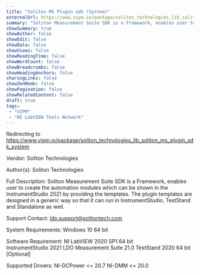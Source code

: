 ```yaml
---
title: "Soliton MS Plugin sdk (System)"
externalUrl: https://www.vipm.io/package/soliton_technologies_lib_soliton_ms_plugin_sdk_system
summary: "Soliton Measurement Suite SDK is a Framework, enables user to create the automation modules which can be shown in the InstrumentStudio 2021 by providing the templates."
showSummary: true
showAuthor: false
showEdit: false
showData: false
showViews: false
showReadingTime: false
showWordCount: false
showBreadcrumbs: false
showHeadingAnchors: false
sharingLinks: false
showZenMode: false
showPagination: false
showRelatedContent: false
draft: true
tags:
 - "VIPM"
 - "NI LabVIEW Tools Network"
---
```


Redirecting to https://www.vipm.io/package/soliton_technologies_lib_soliton_ms_plugin_sdk_system

Vendor: Soliton Technologies

Author(s): Soliton Technologies
 
Full Description:
Soliton Measurement Suite SDK is a Framework, enables user to create the automation modules which can be shown in the InstrumentStudio 2021 by providing the templates. The plugin templates are designed in a generic way so that it can run in InstrumentStudio, TestStand and Standalone as well. 

Support Contact:  ldo.support@solitontech.com

System Requirements:
Windows 10 64 bit

Software Requirement:
NI LabVIEW 2020 SP1 64 bit  
InstrumentStudio 2021
LDO Measurement Suite 21.0
TestStand 2020 64 bit [Optional]

Supported Drivers:
NI-DCPower <= 20.7
NI-DMM <= 20.0